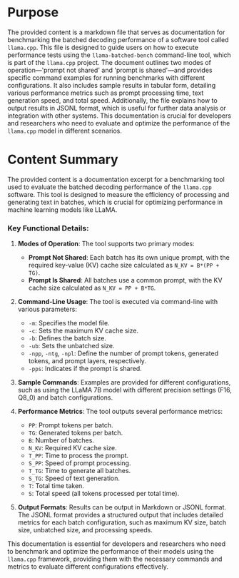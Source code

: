 # Purpose
The provided content is a markdown file that serves as documentation for benchmarking the batched decoding performance of a software tool called `llama.cpp`. This file is designed to guide users on how to execute performance tests using the `llama-batched-bench` command-line tool, which is part of the `llama.cpp` project. The document outlines two modes of operation—'prompt not shared' and 'prompt is shared'—and provides specific command examples for running benchmarks with different configurations. It also includes sample results in tabular form, detailing various performance metrics such as prompt processing time, text generation speed, and total speed. Additionally, the file explains how to output results in JSONL format, which is useful for further data analysis or integration with other systems. This documentation is crucial for developers and researchers who need to evaluate and optimize the performance of the `llama.cpp` model in different scenarios.
# Content Summary
The provided content is a documentation excerpt for a benchmarking tool used to evaluate the batched decoding performance of the `llama.cpp` software. This tool is designed to measure the efficiency of processing and generating text in batches, which is crucial for optimizing performance in machine learning models like LLaMA.

### Key Functional Details:

1. **Modes of Operation**: The tool supports two primary modes:
   - **Prompt Not Shared**: Each batch has its own unique prompt, with the required key-value (KV) cache size calculated as `N_KV = B*(PP + TG)`.
   - **Prompt Is Shared**: All batches use a common prompt, with the KV cache size calculated as `N_KV = PP + B*TG`.

2. **Command-Line Usage**: The tool is executed via command-line with various parameters:
   - `-m`: Specifies the model file.
   - `-c`: Sets the maximum KV cache size.
   - `-b`: Defines the batch size.
   - `-ub`: Sets the unbatched size.
   - `-npp`, `-ntg`, `-npl`: Define the number of prompt tokens, generated tokens, and prompt layers, respectively.
   - `-pps`: Indicates if the prompt is shared.

3. **Sample Commands**: Examples are provided for different configurations, such as using the LLaMA 7B model with different precision settings (F16, Q8_0) and batch configurations.

4. **Performance Metrics**: The tool outputs several performance metrics:
   - `PP`: Prompt tokens per batch.
   - `TG`: Generated tokens per batch.
   - `B`: Number of batches.
   - `N_KV`: Required KV cache size.
   - `T_PP`: Time to process the prompt.
   - `S_PP`: Speed of prompt processing.
   - `T_TG`: Time to generate all batches.
   - `S_TG`: Speed of text generation.
   - `T`: Total time taken.
   - `S`: Total speed (all tokens processed per total time).

5. **Output Formats**: Results can be output in Markdown or JSONL format. The JSONL format provides a structured output that includes detailed metrics for each batch configuration, such as maximum KV size, batch size, unbatched size, and processing speeds.

This documentation is essential for developers and researchers who need to benchmark and optimize the performance of their models using the `llama.cpp` framework, providing them with the necessary commands and metrics to evaluate different configurations effectively.

